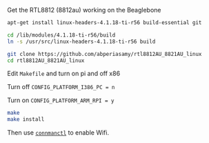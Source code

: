 Get the RTL8812 (8812au) working on the Beaglebone

```sh
apt-get install linux-headers-4.1.18-ti-r56 build-essential git

cd /lib/modules/4.1.18-ti-r56/build
ln -s /usr/src/linux-headers-4.1.18-ti-r56 build

git clone https://github.com/abperiasamy/rtl8812AU_8821AU_linux
cd rtl8812AU_8821AU_linux
```

Edit `Makefile` and turn on pi and off x86

Turn off `CONFIG_PLATFORM_I386_PC = n`

Turn on `CONFIG_PLATFORM_ARM_RPI = y`

```sh
make
make install
```

Then use [`connmanctl`](https://github.com/psiphi75/beaglebone-tips#Use-connmanctl-to-enable-wifi) to enable Wifi.
